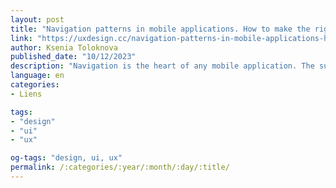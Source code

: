 ```yaml
---
layout: post
title: "Navigation patterns in mobile applications. How to make the right choice?"
link: "https://uxdesign.cc/navigation-patterns-in-mobile-applications-how-to-make-the-right-choice-fa3c228e5097"
author: Ksenia Toloknova
published_date: "10/12/2023"
description: "Navigation is the heart of any mobile application. The success of an application may depend on how intuitive, efficient, and user-friendly its navigation is. It is crucial for a designer to understand how navigation can function in every application to make the most suitable decisions for their specific situation. This article will explore the most common navigation practices in the market as of the end of 2023."
language: en
categories:
- Liens

tags:
- "design"
- "ui"
- "ux"

og-tags: "design, ui, ux"
permalink: /:categories/:year/:month/:day/:title/
---
```

